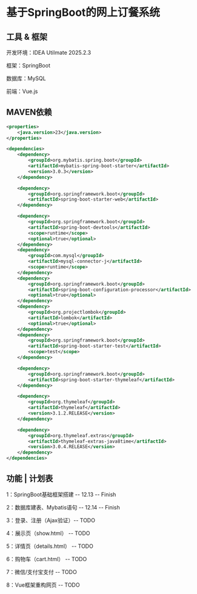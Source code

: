 # 基于SpringBoot的网上订餐系统

## 工具 & 框架

开发环境：IDEA Utilmate 2025.2.3

框架：SpringBoot

数据库：MySQL

前端：Vue.js

## MAVEN依赖

```xml
<properties>
    <java.version>23</java.version>
</properties>

<dependencies>
    <dependency>
        <groupId>org.mybatis.spring.boot</groupId>
        <artifactId>mybatis-spring-boot-starter</artifactId>
        <version>3.0.3</version>
    </dependency>

    <dependency>
        <groupId>org.springframework.boot</groupId>
        <artifactId>spring-boot-starter-web</artifactId>
    </dependency>

    <dependency>
        <groupId>org.springframework.boot</groupId>
        <artifactId>spring-boot-devtools</artifactId>
        <scope>runtime</scope>
        <optional>true</optional>
    </dependency>
    <dependency>
        <groupId>com.mysql</groupId>
        <artifactId>mysql-connector-j</artifactId>
        <scope>runtime</scope>
    </dependency>
    <dependency>
        <groupId>org.springframework.boot</groupId>
        <artifactId>spring-boot-configuration-processor</artifactId>
        <optional>true</optional>
    </dependency>
    <dependency>
        <groupId>org.projectlombok</groupId>
        <artifactId>lombok</artifactId>
        <optional>true</optional>
    </dependency>
    <dependency>
        <groupId>org.springframework.boot</groupId>
        <artifactId>spring-boot-starter-test</artifactId>
        <scope>test</scope>
    </dependency>

    <dependency>
        <groupId>org.springframework.boot</groupId>
        <artifactId>spring-boot-starter-thymeleaf</artifactId>
    </dependency>

    <dependency>
        <groupId>org.thymeleaf</groupId>
        <artifactId>thymeleaf</artifactId>
        <version>3.1.2.RELEASE</version>
    </dependency>

    <dependency>
        <groupId>org.thymeleaf.extras</groupId>
        <artifactId>thymeleaf-extras-java8time</artifactId>
        <version>3.0.4.RELEASE</version>
    </dependency>
</dependencies>

```

## 功能 | 计划表

1：SpringBoot基础框架搭建 -- 12.13 --  Finish

2：数据库建表、Mybatis语句 -- 12.14 -- Finish

3：登录、注册（Ajax验证）-- TODO

4：展示页（show.html） -- TODO

5：详情页（details.html） -- TODO

6：购物车（cart.html） -- TODO

7：微信/支付宝支付 -- TODO

8：Vue框架重构网页 -- TODO

